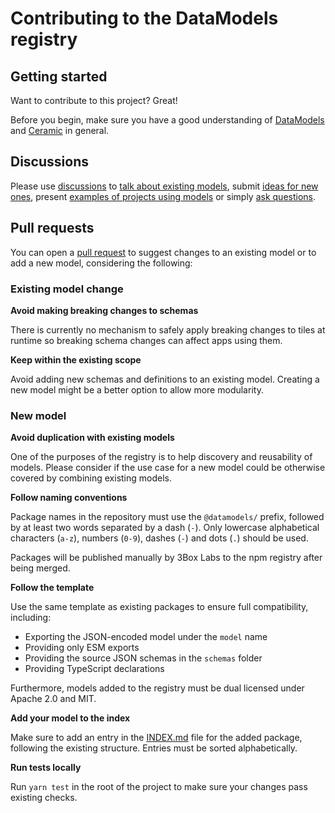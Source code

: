 # Contributing to the DataModels registry

## Getting started

Want to contribute to this project? Great!

Before you begin, make sure you have a good understanding of [DataModels](https://developers.ceramic.network/tools/glaze/datamodel/) and [Ceramic](https://developers.ceramic.network/) in general.

## Discussions

Please use [discussions](https://github.com/ceramicstudio/datamodels/discussions) to [talk about existing models](https://github.com/ceramicstudio/datamodels/discussions/categories/models), submit [ideas for new ones](https://github.com/ceramicstudio/datamodels/discussions/categories/ideas), present [examples of projects using models](https://github.com/ceramicstudio/datamodels/discussions/categories/show-and-tell) or simply [ask questions](https://github.com/ceramicstudio/datamodels/discussions/categories/q-a).

## Pull requests

You can open a [pull request](https://github.com/ceramicstudio/datamodels/pulls) to suggest changes to an existing model or to add a new model, considering the following:

### Existing model change

**Avoid making breaking changes to schemas**

There is currently no mechanism to safely apply breaking changes to tiles at runtime so breaking schema changes can affect apps using them.

**Keep within the existing scope**

Avoid adding new schemas and definitions to an existing model. Creating a new model might be a better option to allow more modularity.

### New model

**Avoid duplication with existing models**

One of the purposes of the registry is to help discovery and reusability of models. Please consider if the use case for a new model could be otherwise covered by combining existing models.

**Follow naming conventions**

Package names in the repository must use the `@datamodels/` prefix, followed by at least two words separated by a dash (`-`). Only lowercase alphabetical characters (`a-z`), numbers (`0-9`), dashes (`-`) and dots (`.`) should be used.

Packages will be published manually by 3Box Labs to the npm registry after being merged.

**Follow the template**

Use the same template as existing packages to ensure full compatibility, including:

- Exporting the JSON-encoded model under the `model` name
- Providing only ESM exports
- Providing the source JSON schemas in the `schemas` folder
- Providing TypeScript declarations

Furthermore, models added to the registry must be dual licensed under Apache 2.0 and MIT.

**Add your model to the index**

Make sure to add an entry in the [INDEX.md](INDEX.md) file for the added package, following the existing structure. Entries must be sorted alphabetically.

**Run tests locally**

Run `yarn test` in the root of the project to make sure your changes pass existing checks.

